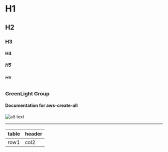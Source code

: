 # H1

## H2

### H3

#### H4

##### H5

###### H6

### GreenLight Group

#### Documentation for aws-create-all

![alt text](https://assets.website-files.com/5ebcb9396faf10d8f7644479/5ed6a066891af295a039860f_GLGLogolrg-p-500.png "GreenLight Logo")

---

| table |  header |
|---|---|
|row1|col2|
